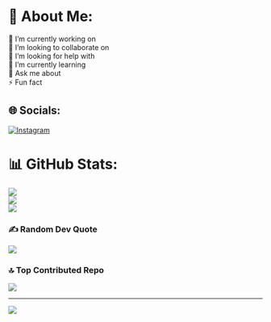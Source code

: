 # 💫 About Me:
🔭 I’m currently working on<br>👯 I’m looking to collaborate on<br>🤝 I’m looking for help with<br>🌱 I’m currently learning<br>💬 Ask me about<br>⚡ Fun fact


## 🌐 Socials:
[![Instagram](https://img.shields.io/badge/Instagram-%23E4405F.svg?logo=Instagram&logoColor=white)](https://instagram.com/aetherz17_) 
# 📊 GitHub Stats:
![](https://github-readme-stats.vercel.app/api?username=aetherzcode&theme=dark&hide_border=false&include_all_commits=true&count_private=true)<br/>
![](https://github-readme-streak-stats.herokuapp.com/?user=aetherzcode&theme=dark&hide_border=false)<br/>
![](https://github-readme-stats.vercel.app/api/top-langs/?username=aetherzcode&theme=dark&hide_border=false&include_all_commits=true&count_private=true&layout=compact)

### ✍️ Random Dev Quote
![](https://quotes-github-readme.vercel.app/api?type=horizontal&theme=radical)

### 🔝 Top Contributed Repo
![](https://github-contributor-stats.vercel.app/api?username=aetherzcode&limit=5&theme=dark&combine_all_yearly_contributions=true)

---
[![](https://visitcount.itsvg.in/api?id=aetherzcode&label=Profile%20Views&icon=0&pretty=true)](https://visitcount.itsvg.in)

<!-- Proudly created with GPRM ( https://gprm.itsvg.in ) -->
